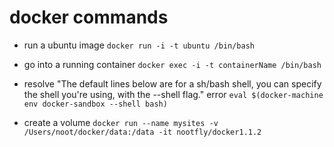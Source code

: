 # docker commands

* run a ubuntu image
`docker run -i -t ubuntu /bin/bash`

* go into a running container
`docker exec -i -t containerName /bin/bash`

* resolve "The default lines below are for a sh/bash shell, you can specify the shell you're using, with the --shell flag." error
`eval $(docker-machine env docker-sandbox --shell bash)`

* create a volume 
`docker run --name mysites -v /Users/noot/docker/data:/data -it nootfly/docker1.1.2`
